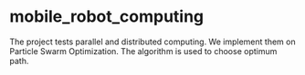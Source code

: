# mobile_robot_computing
The project tests parallel and distributed computing. We implement them on Particle Swarm Optimization. The algorithm is used to choose optimum path.
